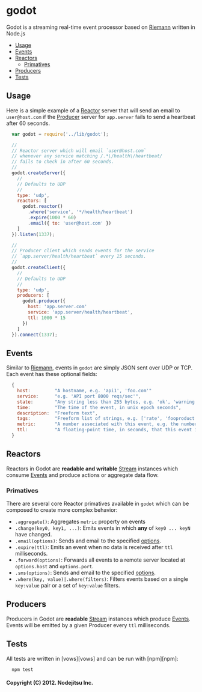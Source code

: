 # godot

Godot is a streaming real-time event processor based on [Riemann][riemann] written in Node.js

* [Usage](#usage)
* [Events](#events)
* [Reactors](#reactors)
  * [Primatives](#primatives)
* [Producers](#producers)
* [Tests](#test)

## Usage

Here is a simple example of a [Reactor](#reactors) server that will send an email to `user@host.com` if the [Producer](#producer) server for `app.server` fails to send a heartbeat after 60 seconds.

``` js
  var godot = require('../lib/godot');

  //
  // Reactor server which will email `user@host.com`
  // whenever any service matching /.*\/health\/heartbeat/
  // fails to check in after 60 seconds.
  //
  godot.createServer({
    //
    // Defaults to UDP
    //
    type: 'udp',
    reactors: [
      godot.reactor()
        .where('service', '*/health/heartbeat')
        .expire(1000 * 60)
        .email({ to: 'user@host.com' })
    ]
  }).listen(1337);

  //
  // Producer client which sends events for the service
  // `app.server/health/heartbeat` every 15 seconds.
  //
  godot.createClient({
    //
    // Defaults to UDP
    //
    type: 'udp',
    producers: [
      godot.producer({
        host: 'app.server.com'
        service: 'app.server/health/heartbeat',
        ttl: 1000 * 15
      })
    ]
  }).connect(1337);
```

## Events
Similar to [Riemann][riemann], events in `godot` are simply JSON sent over UDP or TCP. Each event has these optional fields:

``` js
  {
    host:         "A hostname, e.g. 'api1', 'foo.com'"
    service:      "e.g. 'API port 8000 reqs/sec'",
    state:        "Any string less than 255 bytes, e.g. 'ok', 'warning', 'critical'",
    time:         "The time of the event, in unix epoch seconds",
    description:  "Freeform text",
    tags:         "Freeform list of strings, e.g. ['rate', 'fooproduct', 'transient']"
    metric:       "A number associated with this event, e.g. the number of reqs/sec."
    ttl:          "A floating-point time, in seconds, that this event is considered valid for."
  }
```

## Reactors
Reactors in Godot are **readable and writable** [Stream][stream] instances which consume [Events](#events) and produce actions or aggregate data flow.

### Primatives

There are several core Reactor primatives available in `godot` which can be composed to create more complex behavior:

* `.aggregate()`: Aggregates `metric` property on events
* `.change(key0, key1, ...)`: Emits events in which **any** of `key0 ... keyN` have changed. 
* `.email(options)`: Sends and email to the specified [options][email-options].
* `.expire(ttl)`: Emits an event when no data is received after `ttl` milliseconds. 
* `.forward(options)`: Forwards all events to a remote server located at `options.host` and `options.port`.
* `.sms(options)`: Sends and email to the specified [options][sms-options].
* `.where(key, value)|.where(filters)`: Filters events based on a single `key:value` pair or a set of `key:value` filters. 

## Producers
Producers in Godot are **readable** [Stream][stream] instances which produce [Events](#events). Events will be emitted by a given Producer every `ttl` milliseconds.

## Tests

All tests are written in [vows][vows] and can be run with [npm][npm]:

```
  npm test
```

#### Copyright (C) 2012. Nodejitsu Inc.

[riemann]: http://aphyr.github.com/riemann/
[stream]: http://nodejs.org/api/stream.html
[email-options]: https://github.com/nodejitsu/godot/tree/master/lib/godot/reactor/email.js
[sms-options]: https://github.com/nodejitsu/godot/tree/master/lib/godot/reactor/email.js